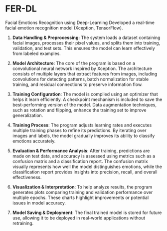 # FER-DL
Facial Emotions Recognition using Deep-Learning Developed a real-time facial emotion recognition model (Xception, TensorFlow).

1. **Data Handling & Preprocessing**: The system loads a dataset containing facial images, processes their pixel values, and splits them into training, validation, and test sets. This ensures the model can learn effectively from labeled examples.

2. **Model Architecture**: The core of the program is based on a convolutional neural network inspired by Xception. The architecture consists of multiple layers that extract features from images, including convolutions for detecting patterns, batch normalization for stable training, and residual connections to preserve information flow.

3. **Training Configuration**: The model is compiled using an optimizer that helps it learn efficiently. A checkpoint mechanism is included to save the best-performing version of the model. Data augmentation techniques, such as rotation and flipping, enhance the training set to improve generalization.

4. **Training Process**: The program adjusts learning rates and executes multiple training phases to refine its predictions. By iterating over images and labels, the model gradually improves its ability to classify emotions accurately.

5. **Evaluation & Performance Analysis**: After training, predictions are made on test data, and accuracy is assessed using metrics such as a confusion matrix and a classification report. The confusion matrix visually represents how well the model distinguishes emotions, while the classification report provides insights into precision, recall, and overall effectiveness.

6. **Visualization & Interpretation**: To help analyze results, the program generates plots comparing training and validation performance over multiple epochs. These charts highlight improvements or potential issues in model accuracy.

7. **Model Saving & Deployment**: The final trained model is stored for future use, allowing it to be deployed in real-world applications without retraining.
